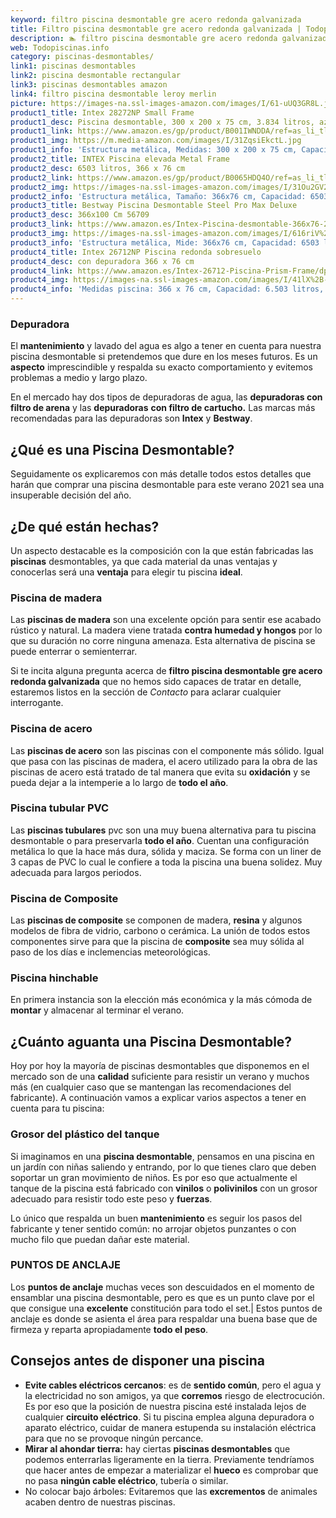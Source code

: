 ```yaml
---
keyword: filtro piscina desmontable gre acero redonda galvanizada
title: Filtro piscina desmontable gre acero redonda galvanizada | Todopiscinas.info
description: 🏊 filtro piscina desmontable gre acero redonda galvanizada Ideales para este verano 2021. Aquí puedes comprar filtro piscina desmontable gre acero redonda galvanizada y comparar con otras similares. No dejes escapar filtro piscina desmontable gre acero redonda galvanizada a un precio realmente tentador.
web: Todopiscinas.info
category: piscinas-desmontables/
link1: piscinas desmontables
link2: piscina desmontable rectangular
link3: piscinas desmontables amazon
link4: filtro piscina desmontable leroy merlin
picture: https://images-na.ssl-images-amazon.com/images/I/61-uUQ3GR8L.jpg
product1_title: Intex 28272NP Small Frame
product1_desc: Piscina desmontable, 300 x 200 x 75 cm, 3.834 litros, azul
product1_link: https://www.amazon.es/gp/product/B001IWNDDA/ref=as_li_tl?ie=UTF8&camp=3638&creative=24630&creativeASIN=B001IWNDDA&linkCode=as2&tag=todopiscinas0e-21&linkId=25b9d647487c889cb6ef56ed63f50ca1
product1_img: https://m.media-amazon.com/images/I/31ZqsiEkctL.jpg
product1_info: 'Estructura metálica, Medidas: 300 x 200 x 75 cm, Capacidad: 3.834 litros, Para 6 personas (+ 6 años), Fácil montaje, Forma rectangular'
product2_title: INTEX Piscina elevada Metal Frame
product2_desc: 6503 litros, 366 x 76 cm
product2_link: https://www.amazon.es/gp/product/B0065HDQ4O/ref=as_li_tl?ie=UTF8&camp=3638&creative=24630&creativeASIN=B0065HDQ4O&linkCode=as2&tag=todopiscinas0e-21&linkId=ed2430e3ba564d3527ee103df33ed7b3
product2_img: https://images-na.ssl-images-amazon.com/images/I/31Ou2GV2SAL.jpg
product2_info: 'Estructura metálica, Tamaño: 366x76 cm, Capacidad: 6503 litros, Forma circular, De 4 a 7 personas (+6 años)'
product3_title: Bestway Piscina Desmontable Steel Pro Max Deluxe
product3_desc: 366x100 Cm 56709
product3_link: https://www.amazon.es/Intex-Piscina-desmontable-366x76-28210NP/dp/B0065HDQ4O?__mk_es_ES=%C3%85M%C3%85%C5%BD%C3%95%C3%91&crid=25UQGV9HG2INI&dchild=1&keywords=piscinas+desmontables&qid=1615854176&sprefix=piscinas+dem%2Caps%2C201&sr=8-5&linkCode=ll1&tag=todopiscinas0e-21&linkId=34f200977c6cbaab1f3f4d9ac0e64755&language=es_ES&ref_=as_li_ss_tl
product3_img: https://images-na.ssl-images-amazon.com/images/I/616riV%2BiY3L.jpg
product3_info: 'Estructura metálica, Mide: 366x76 cm, Capacidad: 6503 litros, De 4 a 7 personas mayores de 6 años, Forma circular, Tecnología Super-Tough'
product4_title: Intex 26712NP Piscina redonda sobresuelo
product4_desc: con depuradora 366 x 76 cm
product4_link: https://www.amazon.es/Intex-26712-Piscina-Prism-Frame/dp/B07FB823GL?__mk_es_ES=%C3%85M%C3%85%C5%BD%C3%95%C3%91&dchild=1&keywords=piscinas+desmontables+con+depuradora&qid=1615936418&sr=8-5&linkCode=ll1&tag=todopiscinas0e-21&linkId=d98699de7830cd471766fa1daa36de34&language=es_ES&ref_=as_li_ss_tl
product4_img: https://images-na.ssl-images-amazon.com/images/I/41lX%2B-YpibL.jpg
product4_info: 'Medidas piscina: 366 x 76 cm, Capacidad: 6.503 litros, Incluye depuradora de cartucha A, Lona resistente triple capa'
---
```




### Depuradora

El **mantenimiento** y lavado del agua es algo a tener en cuenta para nuestra piscina desmontable si pretendemos que dure en los meses futuros. Es un **aspecto** imprescindible y respalda su exacto comportamiento y evitemos problemas a medio y largo plazo.

En el mercado hay dos tipos de depuradoras de agua, las **depuradoras con filtro de arena** y  las **depuradoras** **con filtro de cartucho.** Las marcas más recomendadas para las depuradoras son **Intex** y **Bestway**.

<brand-panel :title=product1_title :desc=product1_desc :img=product1_img :link=product1_link></brand-panel>
## ¿Qué es una Piscina Desmontable?



Seguidamente os explicaremos con más detalle todos estos detalles que harán que comprar una piscina desmontable para este verano 2021 sea una insuperable decisión del año.


## ¿De qué  están hechas?

Un aspecto destacable es la composición con la que están fabricadas las **piscinas** desmontables, ya que cada material da unas ventajas y conocerlas  será una **ventaja** para elegir tu piscina **ideal**.


### Piscina de madera

Las **piscinas de madera** son una excelente opción para sentir ese acabado rústico y natural. La madera viene tratada **contra humedad y hongos** por lo que su duración no corre ninguna amenaza. Esta alternativa de piscina se puede enterrar o semienterrar.

Si te incita alguna pregunta acerca de **filtro piscina desmontable gre acero redonda galvanizada** que no hemos sido capaces de tratar en detalle, estaremos listos en la sección de _Contacto_ para aclarar cualquier interrogante.


### Piscina de acero

Las **piscinas de acero** son las piscinas con el componente más sólido. Igual que pasa con las piscinas de madera, el acero utilizado para la obra de las piscinas de acero está tratado de tal manera que evita su **oxidación** y se pueda dejar a la intemperie a lo largo de **todo el año**.


### Piscina tubular PVC

Las **piscinas tubulares** pvc son una muy buena alternativa para tu piscina desmontable o para preservarla **todo el año**. Cuentan una configuración metálica lo que la hace más dura, sólida y maciza. Se forma con un liner de 3 capas de PVC lo cual le confiere a toda la piscina una buena solidez. Muy adecuada para largos periodos.


### Piscina de Composite

Las **piscinas de composite** se componen de madera, **resina** y algunos modelos de fibra de vidrio, carbono o cerámica. La unión de todos estos componentes sirve para que la piscina de **composite** sea muy sólida al paso de los días e inclemencias meteorológicas.


### Piscina hinchable

En primera instancia son la elección más económica y la más cómoda de **montar** y almacenar al terminar el verano.

<external-banner></external-banner>


<stats-list :link1=link1 :link2=link2 :link3=link3 :link4=link4 :category=category></stats-list>


## ¿Cuánto aguanta una Piscina Desmontable?

Hoy por hoy la mayoría de piscinas desmontables que disponemos en el mercado son de una **calidad** suficiente para resistir un verano y muchos más (en cualquier caso que se mantengan las recomendaciones del fabricante). A continuación vamos a explicar varios aspectos a tener en cuenta para tu piscina:


### Grosor del plástico del tanque

Si imaginamos en una **piscina desmontable**, pensamos en una piscina en un jardín con niñas saliendo y entrando, por lo que tienes claro que deben soportar un gran movimiento de niños. Es por eso que actualmente el tanque de la piscina está fabricado con **vinilos** o **polivinilos** con un grosor adecuado para resistir todo este peso y **fuerzas**.

Lo único que respalda un	 buen **mantenimiento** es seguir los pasos del fabricante y tener sentido común: no arrojar objetos punzantes o con mucho filo que puedan dañar este material.


### PUNTOS DE ANCLAJE

Los **puntos de anclaje** muchas veces son descuidados en el momento de ensamblar una piscina desmontable, pero  es que es un punto clave por el que consigue una **excelente** constitución para todo el set.| Estos puntos de anclaje es donde se asienta el área para respaldar una buena base que de firmeza y reparta apropiadamente **todo el peso**.


## Consejos antes de disponer una piscina



*   **Evite cables eléctricos cercanos**: es de **sentido común**, pero el agua y la electricidad no son amigos, ya que **corremos** riesgo de electrocución. Es por eso que la posición de nuestra piscina esté instalada lejos de cualquier **circuito eléctrico**. Si tu piscina emplea alguna depuradora o aparato eléctrico, cuidar de manera estupenda su instalación eléctrica para que no se provoque ningún percance.
*   **Mirar al ahondar tierra:** hay ciertas **piscinas desmontables** que podemos enterrarlas ligeramente en la tierra. Previamente tendríamos que hacer antes de empezar a materializar el **hueco** es comprobar que no pasa **ningún cable eléctrico**, tubería o similar.
*   No colocar bajo árboles: Evitaremos que las **excrementos** de animales acaben dentro de nuestras piscinas.